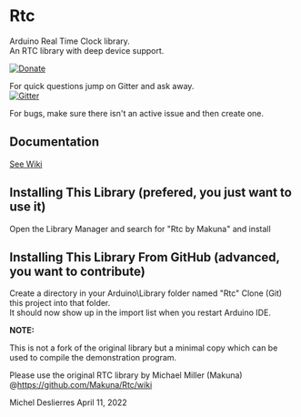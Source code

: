 # Rtc

Arduino Real Time Clock library.  
An RTC library with deep device support.

[![Donate](https://img.shields.io/badge/paypal-donate-yellow.svg)](https://www.paypal.com/cgi-bin/webscr?cmd=_s-xclick&hosted_button_id=6AA97KE54UJR4)

For quick questions jump on Gitter and ask away.  
[![Gitter](https://badges.gitter.im/Join%20Chat.svg)](https://gitter.im/Makuna/Rtc?utm_source=badge&utm_medium=badge&utm_campaign=pr-badge)

For bugs, make sure there isn't an active issue and then create one.

## Documentation
[See Wiki](https://github.com/Makuna/Rtc/wiki)

## Installing This Library (prefered, you just want to use it)
Open the Library Manager and search for "Rtc by Makuna" and install

## Installing This Library From GitHub (advanced, you want to contribute)
Create a directory in your Arduino\Library folder named "Rtc"
Clone (Git) this project into that folder.  
It should now show up in the import list when you restart Arduino IDE.

**NOTE:**

This is not a fork of the original library but a minimal copy which
can be used to compile the demonstration program.

Please use the original RTC library by Michael Miller (Makuna)
@https://github.com/Makuna/Rtc/wiki

 Michel Deslierres
 April 11, 2022

